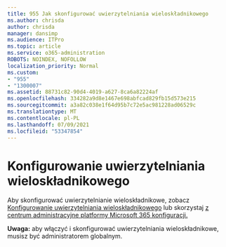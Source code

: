 ```yaml
---
title: 955 Jak skonfigurować uwierzytelniania wieloskładnikowego
ms.author: chrisda
author: chrisda
manager: dansimp
ms.audience: ITPro
ms.topic: article
ms.service: o365-administration
ROBOTS: NOINDEX, NOFOLLOW
localization_priority: Normal
ms.custom:
- "955"
- "1300007"
ms.assetid: 88731c82-90d4-4019-a627-8ca6a82224af
ms.openlocfilehash: 334282a9d8e1467e698abfcad829fb15d573e215
ms.sourcegitcommit: a3a82c038e1f64d95b7c72e5ac981228ad06529c
ms.translationtype: MT
ms.contentlocale: pl-PL
ms.lasthandoff: 07/09/2021
ms.locfileid: "53347854"
---
```

# <a name="configure-multifactor-authentication"></a>Konfigurowanie uwierzytelniania wieloskładnikowego

Aby skonfigurować uwierzytelnianie wieloskładnikowe, zobacz [Konfigurowanie uwierzytelniania wieloskładnikowego](/microsoft-365/admin/security-and-compliance/set-up-multi-factor-authentication) lub skorzystaj [z centrum administracyjne platformy Microsoft 365 konfiguracji.](https://admin.microsoft.com/AdminPortal/Home?ref=/modernonboarding/mfasetupguide)

**Uwaga:** aby włączyć i skonfigurować uwierzytelniania wieloskładnikowe, musisz być administratorem globalnym.
